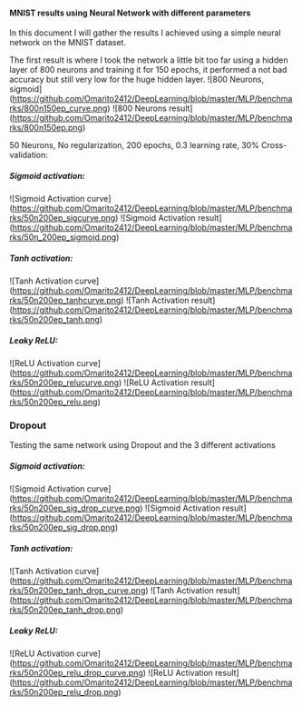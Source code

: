 #### MNIST results using Neural Network with different parameters
In this document I will gather the results I achieved using a simple neural network on the MNIST dataset.

The first result is where I took the network a little bit too far using a hidden layer of 800 neurons and training it for 150 epochs, it performed a not bad accuracy but still very low for the huge hidden layer.
![800 Neurons, sigmoid]
(https://github.com/Omarito2412/DeepLearning/blob/master/MLP/benchmarks/800n150ep_curve.png)
![800 Neurons result]
(https://github.com/Omarito2412/DeepLearning/blob/master/MLP/benchmarks/800n150ep.png)

50 Neurons, No regularization, 200 epochs, 0.3 learning rate, 30% Cross-validation:

##### Sigmoid activation:
![Sigmoid Activation curve]
(https://github.com/Omarito2412/DeepLearning/blob/master/MLP/benchmarks/50n200ep_sigcurve.png)
![Sigmoid Activation result]
(https://github.com/Omarito2412/DeepLearning/blob/master/MLP/benchmarks/50n_200ep_sigmoid.png)
##### Tanh activation:
![Tanh Activation curve]
(https://github.com/Omarito2412/DeepLearning/blob/master/MLP/benchmarks/50n200ep_tanhcurve.png)
![Tanh Activation result]
(https://github.com/Omarito2412/DeepLearning/blob/master/MLP/benchmarks/50n200ep_tanh.png)
##### Leaky ReLU:
![ReLU Activation curve]
(https://github.com/Omarito2412/DeepLearning/blob/master/MLP/benchmarks/50n200ep_relucurve.png)
![ReLU Activation result]
(https://github.com/Omarito2412/DeepLearning/blob/master/MLP/benchmarks/50n200ep_relu.png)

### Dropout
Testing the same network using Dropout and the 3 different activations
##### Sigmoid activation:
![Sigmoid Activation curve]
(https://github.com/Omarito2412/DeepLearning/blob/master/MLP/benchmarks/50n200ep_sig_drop_curve.png)
![Sigmoid Activation result]
(https://github.com/Omarito2412/DeepLearning/blob/master/MLP/benchmarks/50n200ep_sig_drop.png)
##### Tanh activation:
![Tanh Activation curve]
(https://github.com/Omarito2412/DeepLearning/blob/master/MLP/benchmarks/50n200ep_tanh_drop_curve.png)
![Tanh Activation result]
(https://github.com/Omarito2412/DeepLearning/blob/master/MLP/benchmarks/50n200ep_tanh_drop.png)
##### Leaky ReLU:
![ReLU Activation curve]
(https://github.com/Omarito2412/DeepLearning/blob/master/MLP/benchmarks/50n200ep_relu_drop_curve.png)
![ReLU Activation result]
(https://github.com/Omarito2412/DeepLearning/blob/master/MLP/benchmarks/50n200ep_relu_drop.png)
